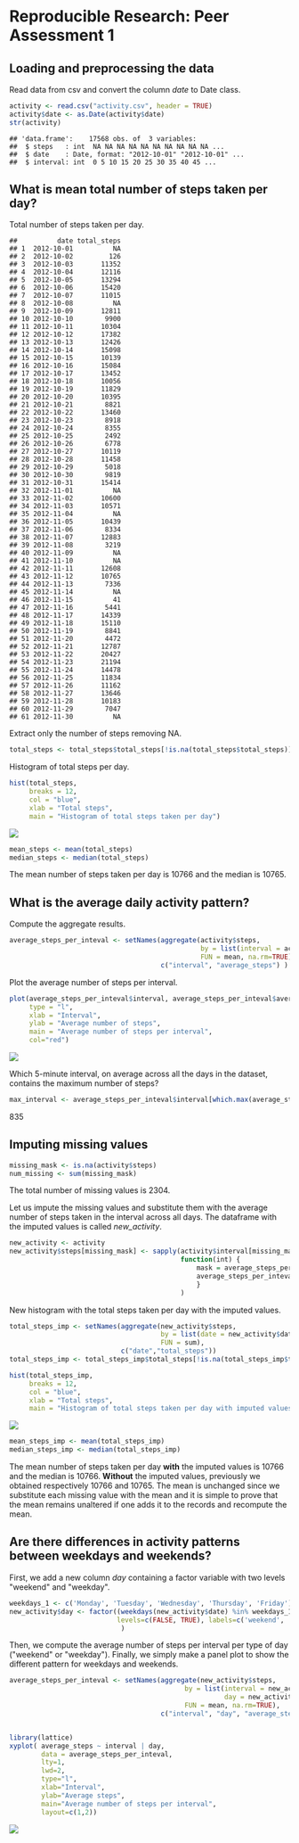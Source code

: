 # Reproducible Research: Peer Assessment 1



## Loading and preprocessing the data

Read data from csv and convert the column *date* to Date class.


```r
activity <- read.csv("activity.csv", header = TRUE)
activity$date <- as.Date(activity$date)
str(activity)
```

```
## 'data.frame':	17568 obs. of  3 variables:
##  $ steps   : int  NA NA NA NA NA NA NA NA NA NA ...
##  $ date    : Date, format: "2012-10-01" "2012-10-01" ...
##  $ interval: int  0 5 10 15 20 25 30 35 40 45 ...
```

## What is mean total number of steps taken per day?

Total number of steps taken per day.


```
##          date total_steps
## 1  2012-10-01          NA
## 2  2012-10-02         126
## 3  2012-10-03       11352
## 4  2012-10-04       12116
## 5  2012-10-05       13294
## 6  2012-10-06       15420
## 7  2012-10-07       11015
## 8  2012-10-08          NA
## 9  2012-10-09       12811
## 10 2012-10-10        9900
## 11 2012-10-11       10304
## 12 2012-10-12       17382
## 13 2012-10-13       12426
## 14 2012-10-14       15098
## 15 2012-10-15       10139
## 16 2012-10-16       15084
## 17 2012-10-17       13452
## 18 2012-10-18       10056
## 19 2012-10-19       11829
## 20 2012-10-20       10395
## 21 2012-10-21        8821
## 22 2012-10-22       13460
## 23 2012-10-23        8918
## 24 2012-10-24        8355
## 25 2012-10-25        2492
## 26 2012-10-26        6778
## 27 2012-10-27       10119
## 28 2012-10-28       11458
## 29 2012-10-29        5018
## 30 2012-10-30        9819
## 31 2012-10-31       15414
## 32 2012-11-01          NA
## 33 2012-11-02       10600
## 34 2012-11-03       10571
## 35 2012-11-04          NA
## 36 2012-11-05       10439
## 37 2012-11-06        8334
## 38 2012-11-07       12883
## 39 2012-11-08        3219
## 40 2012-11-09          NA
## 41 2012-11-10          NA
## 42 2012-11-11       12608
## 43 2012-11-12       10765
## 44 2012-11-13        7336
## 45 2012-11-14          NA
## 46 2012-11-15          41
## 47 2012-11-16        5441
## 48 2012-11-17       14339
## 49 2012-11-18       15110
## 50 2012-11-19        8841
## 51 2012-11-20        4472
## 52 2012-11-21       12787
## 53 2012-11-22       20427
## 54 2012-11-23       21194
## 55 2012-11-24       14478
## 56 2012-11-25       11834
## 57 2012-11-26       11162
## 58 2012-11-27       13646
## 59 2012-11-28       10183
## 60 2012-11-29        7047
## 61 2012-11-30          NA
```

Extract only the number of steps removing NA.

```r
total_steps <- total_steps$total_steps[!is.na(total_steps$total_steps)]
```

Histogram of total steps per day.


```r
hist(total_steps, 
     breaks = 12,
     col = "blue",
     xlab = "Total steps",
     main = "Histogram of total steps taken per day")
```

<img src="PA1_template_files/figure-html/unnamed-chunk-3-1.png" style="display: block; margin: auto;" />



```r
mean_steps <- mean(total_steps)
median_steps <- median(total_steps)
```

The mean number of steps taken per day is 10766 and the median is 10765.


## What is the average daily activity pattern?

Compute the aggregate results.


```r
average_steps_per_inteval <- setNames(aggregate(activity$steps,
                                                by = list(interval = activity$interval),
                                                FUN = mean, na.rm=TRUE),
                                      c("interval", "average_steps") )
```

Plot the average number of steps per interval.

```r
plot(average_steps_per_inteval$interval, average_steps_per_inteval$average_steps,
     type = "l",
     xlab = "Interval",
     ylab = "Average number of steps",
     main = "Average number of steps per interval",
     col="red")
```

<img src="PA1_template_files/figure-html/unnamed-chunk-6-1.png" style="display: block; margin: auto;" />

Which 5-minute interval, on average across all the days in the dataset, contains the maximum number of steps?


```r
max_interval <- average_steps_per_inteval$interval[which.max(average_steps_per_inteval$average_steps)]
```

835


## Imputing missing values


```r
missing_mask <- is.na(activity$steps)
num_missing <- sum(missing_mask)
```

The total number of missing values is 2304.

Let us impute the missing values and substitute them with the average number of steps taken in the interval across all days. The dataframe with the imputed values is called *new_activity*.


```r
new_activity <- activity
new_activity$steps[missing_mask] <- sapply(activity$interval[missing_mask], 
                                           function(int) { 
                                               mask = average_steps_per_inteval$interval == int
                                               average_steps_per_inteval$average_steps[mask] 
                                               } 
                                           )
```

New histogram with the total steps taken per day with the imputed values.


```r
total_steps_imp <- setNames(aggregate(new_activity$steps, 
                                      by = list(date = new_activity$date),
                                      FUN = sum),
                            c("date","total_steps"))
total_steps_imp <- total_steps_imp$total_steps[!is.na(total_steps_imp$total_steps)]

hist(total_steps_imp, 
     breaks = 12, 
     col = "blue", 
     xlab = "Total steps",
     main = "Histogram of total steps taken per day with imputed values")
```

<img src="PA1_template_files/figure-html/unnamed-chunk-10-1.png" style="display: block; margin: auto;" />


```r
mean_steps_imp <- mean(total_steps_imp)
median_steps_imp <- median(total_steps_imp)
```

The mean number of steps taken per day **with** the imputed values is 10766 and the median is 10766.
**Without** the imputed values, previously we obtained respectively 10766 and 10765. The mean is unchanged since we substitute each missing value with the mean and it is simple to prove that the mean remains unaltered if one adds it to the records and recompute the mean.



## Are there differences in activity patterns between weekdays and weekends?

First, we add a new column *day* containing a factor variable with two levels "weekend" and "weekday".


```r
weekdays_1 <- c('Monday', 'Tuesday', 'Wednesday', 'Thursday', 'Friday')
new_activity$day <- factor((weekdays(new_activity$date) %in% weekdays_1),
                           levels=c(FALSE, TRUE), labels=c('weekend', 'weekday')
                            )
```

Then, we compute the average number of steps per interval per type of day ("weekend" or "weekday"). Finally, we simply make a panel plot to show the different pattern for weekdays and weekends.


```r
average_steps_per_inteval <- setNames(aggregate(new_activity$steps,
                                            by = list(interval = new_activity$interval,
                                                      day = new_activity$day),
                                            FUN = mean, na.rm=TRUE),
                                      c("interval", "day", "average_steps") )


library(lattice)
xyplot( average_steps ~ interval | day,
        data = average_steps_per_inteval,
        lty=1,
        lwd=2,
        type="l",
        xlab="Interval",
        ylab="Average steps",
        main="Average number of steps per interval",
        layout=c(1,2))
```

![](PA1_template_files/figure-html/unnamed-chunk-13-1.png)<!-- -->




